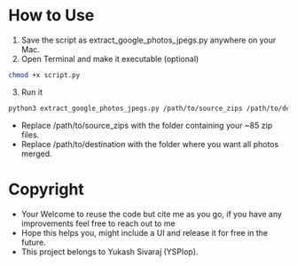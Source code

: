 # How to Use
1. Save the script as extract_google_photos_jpegs.py anywhere on your Mac.
2. Open Terminal and make it executable (optional)
```bash
chmod +x script.py
```
3. Run it 
```bash
python3 extract_google_photos_jpegs.py /path/to/source_zips /path/to/destination
```
- Replace /path/to/source_zips with the folder containing your ~85 zip files.
- Replace /path/to/destination with the folder where you want all photos merged.

# Copyright
- Your Welcome to reuse the code but cite me as you go, if you have any improvements feel free to reach out to me
- Hope this helps you, might include a UI and release it for free in the future. 
- This project belongs to Yukash Sivaraj (YSPlop).